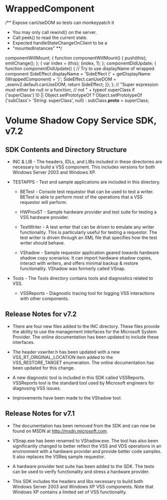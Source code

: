 # WrappedComponent
/** Expose canUseDOM so tests can monkeypatch it
* You may only call rewind() on the server.
* Call peek() to read the current state.
* Expected handleStateChangeOnClient to be a 
* "mountedInstances"
**/


componentWillMount; {
        function componentWillMount() {
        push(this);
        emitChange();
      }; {
        var index = (this);
        (index, 1);
      }; 
        componentDidUpdate; {
        function componentDidUpdate() {
// Try to use displayName of wrapped component
        SideEffect.displayName = 
        'SideEffect (' + 
        getDisplayName
        (WrappedComponent) + ')'; 
        SideEffect.canUseDOM = 
        _exenv2.default.canUseDOM; 
        return SideEffect;
        }};
}; // "Super expression must either be null or a function, 
// not " + typeof superClass
if ('superClass') !0 || 
        Object.setPrototypeOf ? 
        Object.setPrototypeOf
('subClass'> 'String: superClass', null) : 
subClass.__proto__ = superClass;



Volume Shadow Copy Service SDK, v7.2
====================================


SDK Contents and Directory Structure
------------------------------------

* INC & LIB - The headers, IDLs, and LIBs included in these directories 
       are necessary to build a VSS component.  This includes versions for 
       both Windows Server 2003 and Windows XP.

* TESTAPPS - Test and sample applications are included in this directory.

     * BETest - Console test requestor that can be used to test a writer.
            BETest is able to perform most of the operations that a VSS 
            requestor will perform.

     * HWProvST - Sample hardware provider and test suite for testing a 
            VSS hardware provider.

     * TestWriter - A test writer that can be driven to emulate any writer 
            functionality.  This is particularly useful for testing a 
            requestor.  The test writer is driven through an XML file 
            that specifies how the test writer should behave.

     * VShadow - Sample requestor application geared towards hardware 
            shadow copy scenarios.  It can import hardware shadow copies, 
            interact with writers, and offers minimal backup & restore 
            functionality.  VShadow was formerly called VSnap.

* Tools - The Tools directory contains tools and diagnostics related to VSS.

     * VSSReports - Diagnostic tracing tool for logging VSS interactions 
            with other components.


Release Notes for v7.2
----------------------

* There are four new files added to the INC directory.  These files 
  provide the ability to use the management interfaces for the Microsoft 
  System Provider.  The online documentation has been updated to include 
  these interfaces.

* The header vswriter.h has been updated with a new VSS_RT_ORIGINAL_LOCATION
  item added to the VSS_RESTORE_TARGET enumeration.  The online
  documentation has been updated for this change.

* A new diagnostic tool is included in this SDK called VSSReports.  
  VSSReports tool is the standard tool used by Microsoft engineers for 
  diagnosing VSS issues.

* Improvements have been made to the VShadow tool.


Release Notes for v7.1
----------------------

* The documentation has been removed from the SDK and can now be found 
  on MSDN at http://msdn.microsoft.com.

* VSnap.exe has been renamed to VShadow.exe.  The tool has also been 
  significantly changed to better reflect the VSS and VDS operations 
  in an environment with a hardware provider and provide better code 
  samples.  It also replaces the VSReq sample requestor.

* A hardware provider test suite has been added to the SDK.  The tests 
  can be used to verify functionality and stress a hardware provider.

* This SDK includes the headers and libs necessary to build both Windows 
  Server 2003 and Windows XP VSS components.  Note that Windows XP 
  contains a limited set of VSS functionality.
